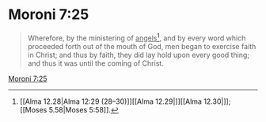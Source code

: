# Moroni 7:25

> Wherefore, by the ministering of <u>angels</u>[^a], and by every word which proceeded forth out of the mouth of God, men began to exercise faith in Christ; and thus by faith, they did lay hold upon every good thing; and thus it was until the coming of Christ.

[Moroni 7:25](https://www.churchofjesuschrist.org/study/scriptures/bofm/moro/7?lang=eng&id=p25#p25)


[^a]: [[Alma 12.28|Alma 12:29 (28–30)]][[Alma 12.29|]][[Alma 12.30|]]; [[Moses 5.58|Moses 5:58]].  

